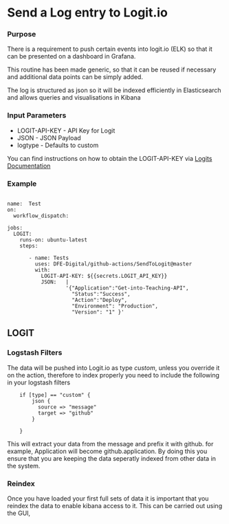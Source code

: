 # Send a Log entry to Logit.io

### Purpose
There is a requirement to push certain events into logit.io (ELK) so that it can be presented on a dashboard in Grafana. 

This routine has been made generic, so that it can be reused if necessary and additional data points can be simply added.

The log is structured as json so it will be indexed efficiently in Elasticsearch and allows queries and visualisations in Kibana

### Input Parameters
* LOGIT-API-KEY - API Key for Logit
* JSON          - JSON Payload
* logtype       - Defaults to custom

You can find instructions on how to obtain the LOGIT-API-KEY via [Logits Documentation](https://logit.io/sources/configure/json)

### Example
```       

name:  Test
on:
  workflow_dispatch:

jobs:
  LOGIT:
    runs-on: ubuntu-latest
    steps:
    
       - name: Tests
         uses: DFE-Digital/github-actions/SendToLogit@master
         with:
           LOGIT-API-KEY: ${{secrets.LOGIT_API_KEY}}
           JSON:   |
                   '{"Application":"Get-into-Teaching-API", 
                     "Status":"Success",
                     "Action":"Deploy",
                     "Environment": "Production",
                     "Version": "1" }'

```

## LOGIT
### Logstash Filters
The data will be pushed into Logit.io as type *custom*, unless you override it on the action, therefore to index properly you need to include the following in your logstash filters

```
    if [type] == "custom" {
    	json {
          source => "message"
          target => "github"
    	}
        
	}
```

This will extract your data from the message and prefix it with github. for example, Application will become github.application. By doing this you ensure that you are keeping the data seperatly indexed from other data in the system.

### Reindex
Once you have loaded your first full sets of data it is important that you reindex the data to enable kibana access to it. This can be carried out using the GUI, 


